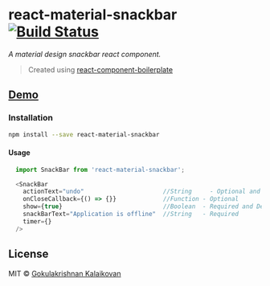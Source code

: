 # react-material-snackbar [![Build Status](https://travis-ci.org/gokulkrishh/react-material-snackbar.svg?branch=master)](https://travis-ci.org/gokulkrishh/react-material-snackbar)

*A material design snackbar react component.*

> Created using [react-component-boilerplate](https://gokulkrishh.github.io/react-component-boilerplate/)

## [Demo]()

### Installation

```sh
npm install --save react-material-snackbar
```

#### Usage

```js
  import SnackBar from 'react-material-snackbar';

  <SnackBar
    actionText="undo"                      //String 	- Optional and Default - `close`
    onCloseCallback={() => {}}             //Function - Optional
    show={true}                            //Boolean  - Required and Default - `false`
    snackBarText="Application is offline"  //String   - Required
    timer={} 															 //Number   - Optional and Default - `4000` (4 secs)
  />
```

## License

MIT © [Gokulakrishnan Kalaikovan](https://github.com/gokulkrishh)

